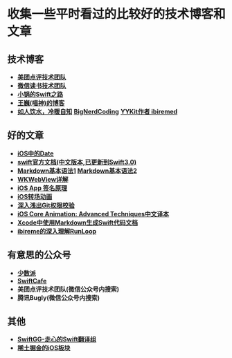 # 收集一些平时看过的比较好的技术博客和文章

## 技术博客
* **[美团点评技术团队](http://tech.meituan.com/)**
* **[微信读书技术团队](http://wereadteam.github.io/)**
* **[小锅的Swift之路](http://www.swiftyper.com/)**
* **[王巍(喵神)的博客](https://onevcat.com/#blog)**
* **[如人饮水，冷暖自知](http://plainboiledwaterln.cn)**
**[BigNerdCoding](http://bignerdcoding.com)**
**[YYKit作者 ibiremed](https://blog.ibireme.com)**

## 好的文章
* **[iOS中的Date](http://www.cocoachina.com/swift/20151126/14430.html)**
* **[swift官方文档(中文版本,已更新到Swift3.0)](http://wiki.jikexueyuan.com/project/swift/chapter2/chapter2.html)**
* **[Markdown基本语法1](http://www.appinn.com/markdown/#p)  [Markdown基本语法2](http://www.cnblogs.com/hnrainll/p/3514637.html)**
* **[WKWebView详解](http://mp.weixin.qq.com/s/rhYKLIbXOsUJC_n6dt9UfA)**
* **[iOS App 签名原理](http://wereadteam.github.io/2017/03/13/Signature/)**
* **[iOS转场动画](http://www.jianshu.com/p/ea0132738057)**
* **[深入浅出Git权限校验](http://debugtalk.com/post/head-first-git-authority-verification/)**
* **[iOS Core Animation: Advanced Techniques中文译本](https://zsisme.gitbooks.io/ios-/content/chapter1/layers-and-trees.html)**
* **[Xcode中使用Markdown生成Swift代码文档](http://swift.gg/2016/06/15/swift-markdown/)**
* **[ibireme的深入理解RunLoop](https://blog.ibireme.com/2015/05/18/runloop/)**

## 有意思的公众号
* **[少数派](http://mp.weixin.qq.com/profile?src=3&timestamp=1491034183&ver=1&signature=opPBajHO*iox4ZF71aokG*YcVFO*x4QGVnjXyBNwIcteUXpQZJYKgjEVpuFoYa5OPQgXJgGqXGhrCX-DFuv1Tw==)**
* **[SwiftCafe](http://mp.weixin.qq.com/profile?src=3&timestamp=1491034273&ver=1&signature=dlk4HZMMXQ1p4uCkBw0ITnvhMpLHHZOT10jSk71oRdXH64bfNRJ0-9Dpmc41tahvQUtoAB37nLRiUKx9UAKh-w==)**
* **美团点评技术团队(微信公众号内搜索)**
* **腾讯Bugly(微信公众号内搜索)**

## 其他
* **[SwiftGG-走心的Swift翻译组](http://swift.gg/)**
* **[稀土掘金的iOS板块](https://juejin.im/timeline/ios)**
